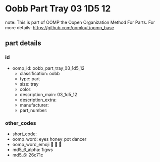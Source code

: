 # Oobb Part Tray 03 1D5 12  

note: This is part of OOMP the Oopen Organization Method For Parts. For more details: https://github.com/oomlout/oomp_base

##  part details





### id
* oomp_id: oobb_part_tray_03_1d5_12
  * classification: oobb
  * type: part
  * size: tray
  * color: 
  * description_main: 03_1d5_12
  * description_extra: 
  * manufacturer: 
  * part_number: 

### other_codes
* short_code: 
* oomp_word: eyes honey_pot dancer
* oomp_word_emoji :eyes: :honey_pot: :dancer:
* md5_6_alpha: 1igws
* md5_6: 26c71c